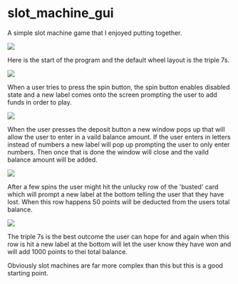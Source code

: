 # slot_machine_gui

A simple slot machine game that I enjoyed putting together.

![](app_images/image_1)

Here is the start of the program and the default wheel layout is the triple 7s.

![](app_images/image_2)

When a user tries to press the spin button, the spin button enables disabled state and a new label comes onto the screen prompting the user to add funds in order to play.

![](app_images/image_3)

When the user presses the deposit button a new window pops up that will allow the user to enter in a vaild balance amount. If the user enters in letters instead of numbers 
a new label will pop up prompting the user to only enter numbers. Then once that is done the window will close and the vaild balance amount will be added.

![](app_images/image_4)

After a few spins the user might hit the unlucky row of the 'busted' card which will prompt a new label at the bottom telling the user that they have lost. When this
row happens 50 points will be deducted from the users total balance.

![](app_images/image_5)

The triple 7s is the best outcome the user can hope for and again when this row is hit a new label at the bottom will let the user know they have won and will
add 1000 points to thei total balance. 

Obviously slot machines are far more complex than this but this is a good starting point.




